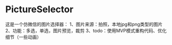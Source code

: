 # PictureSelector
这是一个仿微信的图片选择器：
1、图片来源：拍照，本地jpg和png类型的图片
2、功能：多选，单选，图片预览，裁剪
3、todo：使用MVP模式重构代码、优化细节（一些动画）
